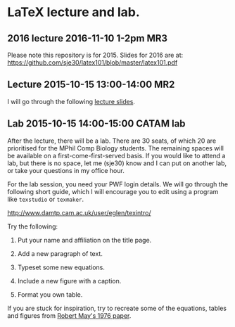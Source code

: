 # LaTeX lecture and lab.

## 2016 lecture 2016-11-10 1-2pm MR3

Please note this repository is for 2015.  Slides for 2016 are at:
https://github.com/sje30/latex101/blob/master/latex101.pdf



## Lecture 2015-10-15 13:00-14:00 MR2

I will go through the following [lecture slides](latex101-4up.pdf).


## Lab 2015-10-15 14:00-15:00 CATAM lab

After the lecture, there will be a lab.  There are 30 seats, of which
20 are prioritised for the MPhil Comp Biology students.  The remaining
spaces will be available on a first-come-first-served basis.  If you
would like to attend a lab, but there is no space, let me (sje30) know
and I can put on another lab, or take your questions in my office
hour.

For the lab session, you need your PWF login details.  We will go
through the following short guide, which I will encourage you to edit
using  a program like `texstudio` or `texmaker`.

http://www.damtp.cam.ac.uk/user/eglen/texintro/

Try the following:

1. Put your name and affiliation on the title page.

2. Add a new paragraph of text.

3. Typeset some new equations.

4. Include a new figure with a caption.

5. Format you own table.

If you are stuck for inspiration, try to recreate some of the
equations, tables and figures from
[Robert May's 1976 paper](https://paperpile.com/shared/lVa1BI).











